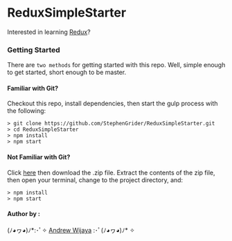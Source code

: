 # ReduxSimpleStarter

Interested in learning [Redux](https://www.udemy.com/react-redux/)?

### Getting Started

There are ``two methods`` for getting started with this repo.
Well, simple enough to get started, short enough to be master.

#### Familiar with Git?
Checkout this repo, install dependencies, then start the gulp process with the following:

```
> git clone https://github.com/StephenGrider/ReduxSimpleStarter.git
> cd ReduxSimpleStarter
> npm install
> npm start
```

#### Not Familiar with Git?
Click [here](https://github.com/StephenGrider/ReactStarter/releases) then download the .zip file.  Extract the contents of the zip file, then open your terminal, change to the project directory, and:

```
> npm install
> npm start
```
#### Author by :
(ﾉ◕ヮ◕)ﾉ*:･ﾟ✧ [Andrew Wijaya](https://github.com/andrewdudu) :･ﾟ(ﾉ◕ヮ◕)ﾉ* ✧